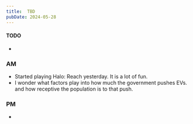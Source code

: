 ```yaml
---
title:  TBD
pubDate: 2024-05-28
---
```


#### TODO

- 

### AM

- Started playing Halo: Reach yesterday. It is a lot of fun.
- I wonder what factors play into how much the government pushes EVs. and how receptive the population is to that push.

### PM

- 
